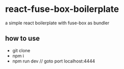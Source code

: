 # react-fuse-box-boilerplate
a simple react boilerplate with fuse-box as bundler

## how to use
* git clone 
* npm i
* npm run dev // goto port localhost:4444
